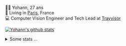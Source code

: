 <p>
  👨🏻 <bold>Yohann</bold>, 27 ans<br/>
  💼 Living in <a href="https://www.google.com/maps?q=paris">Paris</a>, France<br/>
  💻 Computer Vision Engineer and Tech Lead at <a href="https://trayvisor.com/">Trayvisor</a><br/>
</p>

<a href="https://github.com/anuraghazra/github-readme-stats"><img align="center" src="https://github-readme-stats-go94hl40s-yohann84l.vercel.app//api?username=yohann84L&show_icons=true&include_all_commits=true" alt="Yohann's github stats" /> </a>


<details>
  <summary>Some stats ...</summary><br/>
  

<!--START_SECTION:waka-->
![Code Time](http://img.shields.io/badge/Code%20Time-677%20hrs%2052%20mins-blue)

![Profile Views](http://img.shields.io/badge/Profile%20Views-0-blue)

**🐱 My GitHub Data** 

> 📦 440.6 kB Used in GitHub's Storage 
 > 
> 🏆 481 Contributions in the Year 2023
 > 
> 🚫 Not Opted to Hire
 > 
> 📜 24 Public Repositories 
 > 
> 🔑 21 Private Repositories 
 > 
**I'm an Early 🐤** 

```text
🌞 Morning                10381 commits       ████████░░░░░░░░░░░░░░░░░   31.26 % 
🌆 Daytime                18838 commits       ██████████████░░░░░░░░░░░   56.72 % 
🌃 Evening                3835 commits        ███░░░░░░░░░░░░░░░░░░░░░░   11.55 % 
🌙 Night                  157 commits         ░░░░░░░░░░░░░░░░░░░░░░░░░   00.47 % 
```
📅 **I'm Most Productive on Wednesday** 

```text
Monday                   6139 commits        █████░░░░░░░░░░░░░░░░░░░░   18.48 % 
Tuesday                  6088 commits        █████░░░░░░░░░░░░░░░░░░░░   18.33 % 
Wednesday                7464 commits        ██████░░░░░░░░░░░░░░░░░░░   22.47 % 
Thursday                 7258 commits        █████░░░░░░░░░░░░░░░░░░░░   21.85 % 
Friday                   5859 commits        ████░░░░░░░░░░░░░░░░░░░░░   17.64 % 
Saturday                 145 commits         ░░░░░░░░░░░░░░░░░░░░░░░░░   00.44 % 
Sunday                   258 commits         ░░░░░░░░░░░░░░░░░░░░░░░░░   00.78 % 
```


📊 **This Week I Spent My Time On** 

```text
🕑︎ Time Zone: Europe/Paris

💬 Programming Languages: 
Python                   7 hrs 44 mins       ████████████░░░░░░░░░░░░░   47.16 % 
JavaScript               3 hrs 36 mins       █████░░░░░░░░░░░░░░░░░░░░   21.95 % 
SQL                      1 hr 54 mins        ███░░░░░░░░░░░░░░░░░░░░░░   11.66 % 
Jupyter                  1 hr 18 mins        ██░░░░░░░░░░░░░░░░░░░░░░░   08.00 % 
YAML                     29 mins             █░░░░░░░░░░░░░░░░░░░░░░░░   03.00 % 

🔥 Editors: 
PyCharm                  12 hrs 19 mins      ███████████████████░░░░░░   75.06 % 
WebStorm                 3 hrs 39 mins       ██████░░░░░░░░░░░░░░░░░░░   22.24 % 
VS Code                  26 mins             █░░░░░░░░░░░░░░░░░░░░░░░░   02.70 % 

💻 Operating System: 
Mac                      16 hrs 25 mins      █████████████████████████   100.00 % 
```

**I Mostly Code in Python** 

```text
Python                   20 repos            ████████████░░░░░░░░░░░░░   50.00 % 
Jupyter Notebook         4 repos             ██░░░░░░░░░░░░░░░░░░░░░░░   10.00 % 
HTML                     2 repos             █░░░░░░░░░░░░░░░░░░░░░░░░   05.00 % 
JavaScript               2 repos             █░░░░░░░░░░░░░░░░░░░░░░░░   05.00 % 
Shell                    1 repo              █░░░░░░░░░░░░░░░░░░░░░░░░   02.50 % 
```




 Last Updated on 19/07/2023 00:46:24 UTC
<!--END_SECTION:waka-->
